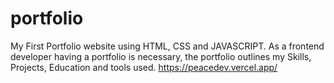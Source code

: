 # portfolio

My First Portfolio website using HTML, CSS and JAVASCRIPT.
As a frontend developer having a portfolio is necessary, the portfolio outlines my Skills, Projects, Education and tools used.
https://peacedev.vercel.app/

